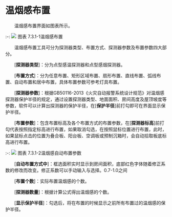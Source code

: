 # 温烟感布置

&emsp;&emsp;温烟感布置界面如图表所示。


:-: ![](images/406.png)
图表 7.3.1-1温烟感布置

&emsp;&emsp;温烟感布置工具可分为探测器类型、布置方式、探测器参数及布置参数四大部分。

&emsp;&emsp;\[**探测器类型**\]：分为点型感温探测器和点型感烟探测器。

&emsp;&emsp;\[**布置方式**\]：分为任意布置、矩形区域布置、扇形布置、直线布置、弧线布置、自动布置和居中布置，具体布置参数可参考灯具布置。

&emsp;&emsp;\[**探测器参数**\]：根据GB50116\-2013《火灾自动报警系统设计规范》对温烟感探测器保护半径的规定，通过设置探测器类型、地面面积、房间高度及屋顶坡度等参数，软件可以计算出探测器的保护半径，在\[**保护半径**\]前打勾即可在界面显示保护半径。

&emsp;&emsp;\[**布置参数**\]：包含布置标高及各个布置方式的布置参数，在\[**探测器标高**\]前打勾代表按照指定标高进行布置，如果取消勾选，在按照鼠标位置进行布置，此时，如果鼠标点击的位置为叠合板、阳台板、空调板或预制沉箱时，会自动拾取板底标高进行布置。

:-: ![](images/407.png)
图表 7.3.1-2温烟感自动布置参数

&emsp;&emsp;[**自动布置方式中**\]：框选面积实时显示到房间面积，底部红色字体随着修正系数的修改而改变。修正系数可以手动输入与选择。0.7-1.0之间

&emsp;&emsp;[**布置个数**\]：实际布置温烟感的个数。

&emsp;&emsp;[**探测器数量**\]：根据计算公式得出温烟感的个数。

&emsp;&emsp;\[**显示保护半径**\]：勾选后，将在布置的时候显示之前所有布置过的温烟感的保护半径。